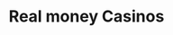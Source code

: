 ---
title: "Real money Casinos"
draft: false
# page title background image
bg_image: "images/backgrounds/real-money-casinos.jpg"
# meta description
description : "this is meta description"
---